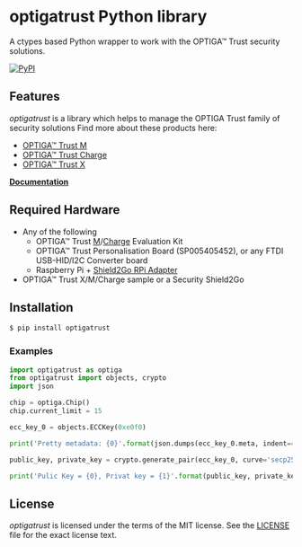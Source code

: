 # optigatrust Python library

A ctypes based Python wrapper to work with the OPTIGA™ Trust security solutions.

[![PyPI](https://img.shields.io/pypi/v/optigatrust.svg)](https://pypi.org/project/optigatrust/)

## Features

*optigatrust* is a library which helps to manage the OPTIGA Trust family of security solutions
Find more about these products here:
* [OPTIGA™ Trust M](https://github.com/Infineon/optiga-trust-m)
* [OPTIGA™ Trust Charge](https://github.com/Infineon/optiga-trust-charge)
* [OPTIGA™ Trust X](https://github.com/Infineon/optiga-trust-x)

[**Documentation**](https://infineon.github.io/python-optiga-trust)
 
## Required Hardware

* Any of the following
    - OPTIGA™ Trust [M](https://www.infineon.com/cms/en/product/evaluation-boards/optiga-trust-m-eval-kit/)/[Charge](https://www.infineon.com/cms/en/product/evaluation-boards/optiga-trust-ch-eval-kit/) Evaluation Kit
    - OPTIGA™ Trust Personalisation Board (SP005405452), or any FTDI USB-HID/I2C Converter board
    - Raspberry Pi + [Shield2Go RPi Adapter](https://www.infineon.com/cms/en/product/evaluation-boards/s2go-adapter-rasp-pi-iot/)
* OPTIGA™ Trust X/M/Charge sample or a Security Shield2Go

## Installation

```bash
$ pip install optigatrust
```

### Examples

```python
import optigatrust as optiga
from optigatrust import objects, crypto
import json

chip = optiga.Chip()
chip.current_limit = 15

ecc_key_0 = objects.ECCKey(0xe0f0) 

print('Pretty metadata: {0}'.format(json.dumps(ecc_key_0.meta, indent=4)))

public_key, private_key = crypto.generate_pair(ecc_key_0, curve='secp256r1', export=True)

print('Pulic Key = {0}, Privat key = {1}'.format(public_key, private_key))

```

## License

*optigatrust* is licensed under the terms of the MIT license. See the
[LICENSE](LICENSE) file for the exact license text.
